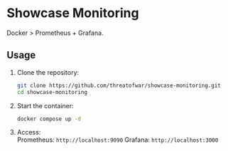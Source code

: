 # Showcase Monitoring

Docker > Prometheus + Grafana.

## Usage

1. Clone the repository:
   ```bash
   git clone https://github.com/threatofwar/showcase-monitoring.git
   cd showcase-monitoring
2. Start the container:
   ```bash
   docker compose up -d
3. Access:  
   Prometheus: `http://localhost:9090`
   Grafana: `http://localhost:3000`
